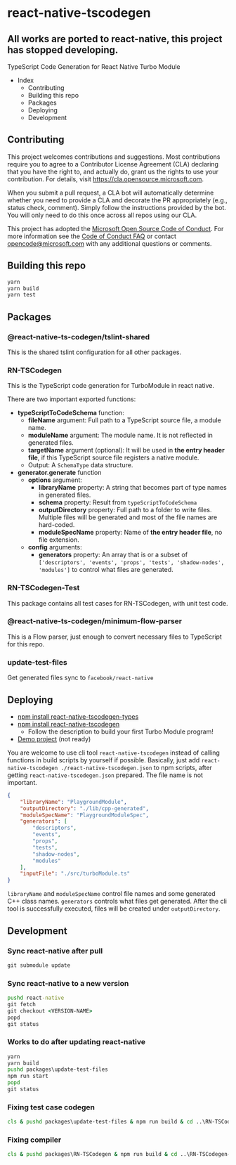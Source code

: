 # react-native-tscodegen

## All works are ported to react-native, this project has stopped developing.

TypeScript Code Generation for React Native Turbo Module

- Index
  - Contributing
  - Building this repo
  - Packages
  - Deploying
  - Development

## Contributing

This project welcomes contributions and suggestions.  Most contributions require you to agree to a
Contributor License Agreement (CLA) declaring that you have the right to, and actually do, grant us
the rights to use your contribution. For details, visit https://cla.opensource.microsoft.com.

When you submit a pull request, a CLA bot will automatically determine whether you need to provide
a CLA and decorate the PR appropriately (e.g., status check, comment). Simply follow the instructions
provided by the bot. You will only need to do this once across all repos using our CLA.

This project has adopted the [Microsoft Open Source Code of Conduct](https://opensource.microsoft.com/codeofconduct/).
For more information see the [Code of Conduct FAQ](https://opensource.microsoft.com/codeofconduct/faq/) or
contact [opencode@microsoft.com](mailto:opencode@microsoft.com) with any additional questions or comments.

## Building this repo

```cmd
yarn
yarn build
yarn test
```

## Packages

### @react-native-ts-codegen/tslint-shared

This is the shared tslint configuration for all other packages.

### RN-TSCodegen

This is the TypeScript code generation for TurboModule in react native.

There are two important exported functions:

- **typeScriptToCodeSchema** function:
  - **fileName** argument: Full path to a TypeScript source file, a module name.
  - **moduleName** argument: The module name. It is not reflected in generated files.
  - **targetName** argument (optional): It will be used in **the entry header file**, if this TypeScript source file registers a native module.
  - Output: A `SchemaType` data structure.
- **generator.generate** function
  - **options** argument:
    - **libraryName** property: A string that becomes part of type names in generated files.
    - **schema** property: Result from `typeScriptToCodeSchema`
    - **outputDirectory** property: Full path to a folder to write files. Multiple files will be generated and most of the file names are hard-coded.
    - **moduleSpecName** property: Name of **the entry header file**, no file extension.
  - **config** arguments:
    - **generators** property: An array that is or a subset of `['descriptors', 'events', 'props', 'tests', 'shadow-nodes', 'modules']` to control what files are generated.

### RN-TSCodegen-Test

This package contains all test cases for RN-TSCodegen, with unit test code.

### @react-native-ts-codegen/minimum-flow-parser

This is a Flow parser, just enough to convert necessary files to TypeScript for this repo.

### update-test-files

Get generated files sync to `facebook/react-native`

## Deploying

- [npm install react-native-tscodegen-types](https://www.npmjs.com/package/react-native-tscodegen-types)
- [npm install react-native-tscodegen](https://www.npmjs.com/package/react-native-tscodegen)
  - Follow the description to build your first Turbo Module program!
- [Demo project](https://github.com/ZihanChen-MSFT/react-native-tscodegen-demo) (not ready)

You are welcome to use cli tool `react-native-tscodegen` instead of calling functions in build scripts by yourself if possible.
Basically, just add `react-native-tscodegen ./react-native-tscodegen.json` to npm scripts, after getting `react-native-tscodegen.json` prepared.
The file name is not important.

```json
{
    "libraryName": "PlaygroundModule",
    "outputDirectory": "./lib/cpp-generated",
    "moduleSpecName": "PlaygroundModuleSpec",
    "generators": [
        "descriptors",
        "events",
        "props",
        "tests",
        "shadow-nodes",
        "modules"
    ],
    "inputFile": "./src/turboModule.ts"
}
```

`libraryName` and `moduleSpecName` control file names and some generated C++ class names.
`generators` controls what files get generated.
After the cli tool is successfully executed,
files will be created under `outputDirectory`.

## Development

### Sync react-native after pull

```cmd
git submodule update
```

### Sync react-native to a new version

```cmd
pushd react-native
git fetch
git checkout <VERSION-NAME>
popd
git status
```

### Works to do after updating react-native

```cmd
yarn
yarn build
pushd packages\update-test-files
npm run start
popd
git status
```

### Fixing test case codegen

```cmd
cls & pushd packages\update-test-files & npm run build & cd ..\RN-TSCodegen-Test & npm run build & popd
```

### Fixing compiler

```cmd
cls & pushd packages\RN-TSCodegen & npm run build & cd ..\RN-TSCodegen-Test & npm run build & npm run test & popd
```

